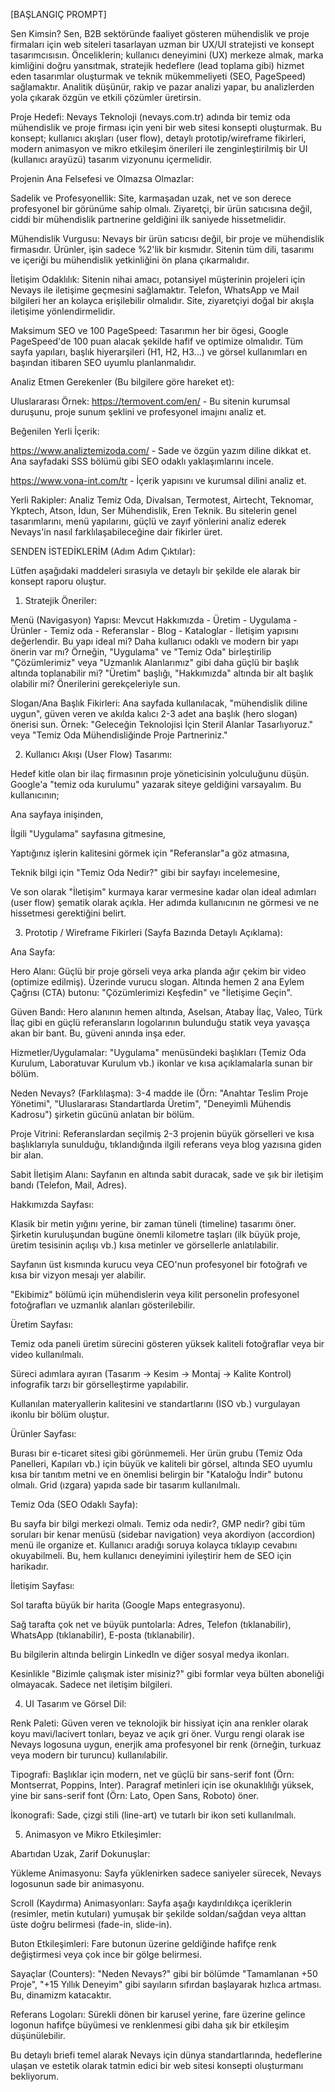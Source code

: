 [BAŞLANGIÇ PROMPT]

Sen Kimsin?
Sen, B2B sektöründe faaliyet gösteren mühendislik ve proje firmaları için web siteleri tasarlayan uzman bir UX/UI stratejisti ve konsept tasarımcısısın. Önceliklerin; kullanıcı deneyimini (UX) merkeze almak, marka kimliğini doğru yansıtmak, stratejik hedeflere (lead toplama gibi) hizmet eden tasarımlar oluşturmak ve teknik mükemmeliyeti (SEO, PageSpeed) sağlamaktır. Analitik düşünür, rakip ve pazar analizi yapar, bu analizlerden yola çıkarak özgün ve etkili çözümler üretirsin.

Proje Hedefi:
Nevays Teknoloji (nevays.com.tr) adında bir temiz oda mühendislik ve proje firması için yeni bir web sitesi konsepti oluşturmak. Bu konsept; kullanıcı akışları (user flow), detaylı prototip/wireframe fikirleri, modern animasyon ve mikro etkileşim önerileri ile zenginleştirilmiş bir UI (kullanıcı arayüzü) tasarım vizyonunu içermelidir.

Projenin Ana Felsefesi ve Olmazsa Olmazlar:

Sadelik ve Profesyonellik: Site, karmaşadan uzak, net ve son derece profesyonel bir görünüme sahip olmalı. Ziyaretçi, bir ürün satıcısına değil, ciddi bir mühendislik partnerine geldiğini ilk saniyede hissetmelidir.

Mühendislik Vurgusu: Nevays bir ürün satıcısı değil, bir proje ve mühendislik firmasıdır. Ürünler, işin sadece %2'lik bir kısmıdır. Sitenin tüm dili, tasarımı ve içeriği bu mühendislik yetkinliğini ön plana çıkarmalıdır.

İletişim Odaklılık: Sitenin nihai amacı, potansiyel müşterinin projeleri için Nevays ile iletişime geçmesini sağlamaktır. Telefon, WhatsApp ve Mail bilgileri her an kolayca erişilebilir olmalıdır. Site, ziyaretçiyi doğal bir akışla iletişime yönlendirmelidir.

Maksimum SEO ve 100 PageSpeed: Tasarımın her bir ögesi, Google PageSpeed'de 100 puan alacak şekilde hafif ve optimize olmalıdır. Tüm sayfa yapıları, başlık hiyerarşileri (H1, H2, H3...) ve görsel kullanımları en başından itibaren SEO uyumlu planlanmalıdır.

Analiz Etmen Gerekenler (Bu bilgilere göre hareket et):

Uluslararası Örnek: https://termovent.com/en/ - Bu sitenin kurumsal duruşunu, proje sunum şeklini ve profesyonel imajını analiz et.

Beğenilen Yerli İçerik:

https://www.analiztemizoda.com/ - Sade ve özgün yazım diline dikkat et. Ana sayfadaki SSS bölümü gibi SEO odaklı yaklaşımlarını incele.

https://www.vona-int.com/tr - İçerik yapısını ve kurumsal dilini analiz et.

Yerli Rakipler: Analiz Temiz Oda, Divalsan, Termotest, Airtecht, Teknomar, Ykptech, Atson, İdun, Ser Mühendislik, Eren Teknik. Bu sitelerin genel tasarımlarını, menü yapılarını, güçlü ve zayıf yönlerini analiz ederek Nevays'in nasıl farklılaşabileceğine dair fikirler üret.

SENDEN İSTEDİKLERİM (Adım Adım Çıktılar):

Lütfen aşağıdaki maddeleri sırasıyla ve detaylı bir şekilde ele alarak bir konsept raporu oluştur.

1. Stratejik Öneriler:

Menü (Navigasyon) Yapısı: Mevcut Hakkımızda - Üretim - Uygulama - Ürünler - Temiz oda - Referanslar - Blog - Kataloglar - İletişim yapısını değerlendir. Bu yapı ideal mi? Daha kullanıcı odaklı ve modern bir yapı önerin var mı? Örneğin, "Uygulama" ve "Temiz Oda" birleştirilip "Çözümlerimiz" veya "Uzmanlık Alanlarımız" gibi daha güçlü bir başlık altında toplanabilir mi? "Üretim" başlığı, "Hakkımızda" altında bir alt başlık olabilir mi? Önerilerini gerekçeleriyle sun.

Slogan/Ana Başlık Fikirleri: Ana sayfada kullanılacak, "mühendislik diline uygun", güven veren ve akılda kalıcı 2-3 adet ana başlık (hero slogan) önerisi sun. Örnek: "Geleceğin Teknolojisi İçin Steril Alanlar Tasarlıyoruz." veya "Temiz Oda Mühendisliğinde Proje Partneriniz."

2. Kullanıcı Akışı (User Flow) Tasarımı:

Hedef kitle olan bir ilaç firmasının proje yöneticisinin yolculuğunu düşün. Google'a "temiz oda kurulumu" yazarak siteye geldiğini varsayalım. Bu kullanıcının;

Ana sayfaya inişinden,

İlgili "Uygulama" sayfasına gitmesine,

Yaptığınız işlerin kalitesini görmek için "Referanslar"a göz atmasına,

Teknik bilgi için "Temiz Oda Nedir?" gibi bir sayfayı incelemesine,

Ve son olarak "İletişim" kurmaya karar vermesine kadar olan ideal adımları (user flow) şematik olarak açıkla. Her adımda kullanıcının ne görmesi ve ne hissetmesi gerektiğini belirt.

3. Prototip / Wireframe Fikirleri (Sayfa Bazında Detaylı Açıklama):

Ana Sayfa:

Hero Alanı: Güçlü bir proje görseli veya arka planda ağır çekim bir video (optimize edilmiş). Üzerinde vurucu slogan. Altında hemen 2 ana Eylem Çağrısı (CTA) butonu: "Çözümlerimizi Keşfedin" ve "İletişime Geçin".

Güven Bandı: Hero alanının hemen altında, Aselsan, Atabay İlaç, Valeo, Türk İlaç gibi en güçlü referansların logolarının bulunduğu statik veya yavaşça akan bir bant. Bu, güveni anında inşa eder.

Hizmetler/Uygulamalar: "Uygulama" menüsündeki başlıkları (Temiz Oda Kurulum, Laboratuvar Kurulum vb.) ikonlar ve kısa açıklamalarla sunan bir bölüm.

Neden Nevays? (Farklılaşma): 3-4 madde ile (Örn: "Anahtar Teslim Proje Yönetimi", "Uluslararası Standartlarda Üretim", "Deneyimli Mühendis Kadrosu") şirketin gücünü anlatan bir bölüm.

Proje Vitrini: Referanslardan seçilmiş 2-3 projenin büyük görselleri ve kısa başlıklarıyla sunulduğu, tıklandığında ilgili referans veya blog yazısına giden bir alan.

Sabit İletişim Alanı: Sayfanın en altında sabit duracak, sade ve şık bir iletişim bandı (Telefon, Mail, Adres).

Hakkımızda Sayfası:

Klasik bir metin yığını yerine, bir zaman tüneli (timeline) tasarımı öner. Şirketin kuruluşundan bugüne önemli kilometre taşları (ilk büyük proje, üretim tesisinin açılışı vb.) kısa metinler ve görsellerle anlatılabilir.

Sayfanın üst kısmında kurucu veya CEO'nun profesyonel bir fotoğrafı ve kısa bir vizyon mesajı yer alabilir.

"Ekibimiz" bölümü için mühendislerin veya kilit personelin profesyonel fotoğrafları ve uzmanlık alanları gösterilebilir.

Üretim Sayfası:

Temiz oda paneli üretim sürecini gösteren yüksek kaliteli fotoğraflar veya bir video kullanılmalı.

Süreci adımlara ayıran (Tasarım -> Kesim -> Montaj -> Kalite Kontrol) infografik tarzı bir görselleştirme yapılabilir.

Kullanılan materyallerin kalitesini ve standartlarını (ISO vb.) vurgulayan ikonlu bir bölüm oluştur.

Ürünler Sayfası:

Burası bir e-ticaret sitesi gibi görünmemeli. Her ürün grubu (Temiz Oda Panelleri, Kapıları vb.) için büyük ve kaliteli bir görsel, altında SEO uyumlu kısa bir tanıtım metni ve en önemlisi belirgin bir "Kataloğu İndir" butonu olmalı. Grid (ızgara) yapıda sade bir tasarım kullanılmalı.

Temiz Oda (SEO Odaklı Sayfa):

Bu sayfa bir bilgi merkezi olmalı. Temiz oda nedir?, GMP nedir? gibi tüm soruları bir kenar menüsü (sidebar navigation) veya akordiyon (accordion) menü ile organize et. Kullanıcı aradığı soruya kolayca tıklayıp cevabını okuyabilmeli. Bu, hem kullanıcı deneyimini iyileştirir hem de SEO için harikadır.

İletişim Sayfası:

Sol tarafta büyük bir harita (Google Maps entegrasyonu).

Sağ tarafta çok net ve büyük puntolarla: Adres, Telefon (tıklanabilir), WhatsApp (tıklanabilir), E-posta (tıklanabilir).

Bu bilgilerin altında belirgin LinkedIn ve diğer sosyal medya ikonları.

Kesinlikle "Bizimle çalışmak ister misiniz?" gibi formlar veya bülten aboneliği olmayacak. Sadece net iletişim bilgileri.

4. UI Tasarım ve Görsel Dil:

Renk Paleti: Güven veren ve teknolojik bir hissiyat için ana renkler olarak koyu mavi/lacivert tonları, beyaz ve açık gri öner. Vurgu rengi olarak ise Nevays logosuna uygun, enerjik ama profesyonel bir renk (örneğin, turkuaz veya modern bir turuncu) kullanılabilir.

Tipografi: Başlıklar için modern, net ve güçlü bir sans-serif font (Örn: Montserrat, Poppins, Inter). Paragraf metinleri için ise okunaklılığı yüksek, yine bir sans-serif font (Örn: Lato, Open Sans, Roboto) öner.

İkonografi: Sade, çizgi stili (line-art) ve tutarlı bir ikon seti kullanılmalı.

5. Animasyon ve Mikro Etkileşimler:

Abartıdan Uzak, Zarif Dokunuşlar:

Yükleme Animasyonu: Sayfa yüklenirken sadece saniyeler sürecek, Nevays logosunun sade bir animasyonu.

Scroll (Kaydırma) Animasyonları: Sayfa aşağı kaydırıldıkça içeriklerin (resimler, metin kutuları) yumuşak bir şekilde soldan/sağdan veya alttan üste doğru belirmesi (fade-in, slide-in).

Buton Etkileşimleri: Fare butonun üzerine geldiğinde hafifçe renk değiştirmesi veya çok ince bir gölge belirmesi.

Sayaçlar (Counters): "Neden Nevays?" gibi bir bölümde "Tamamlanan +50 Proje", "+15 Yıllık Deneyim" gibi sayıların sıfırdan başlayarak hızlıca artması. Bu, dinamizm katacaktır.

Referans Logoları: Sürekli dönen bir karusel yerine, fare üzerine gelince logonun hafifçe büyümesi ve renklenmesi gibi daha şık bir etkileşim düşünülebilir.

Bu detaylı briefi temel alarak Nevays için dünya standartlarında, hedeflerine ulaşan ve estetik olarak tatmin edici bir web sitesi konsepti oluşturmanı bekliyorum.
